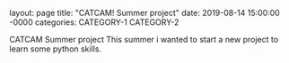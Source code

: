 layout: page
title: "CATCAM! Summer project"
date: 2019-08-14 15:00:00 -0000
categories: CATEGORY-1 CATEGORY-2

CATCAM Summer project
This summer i wanted to start a new project to learn some python skills.
